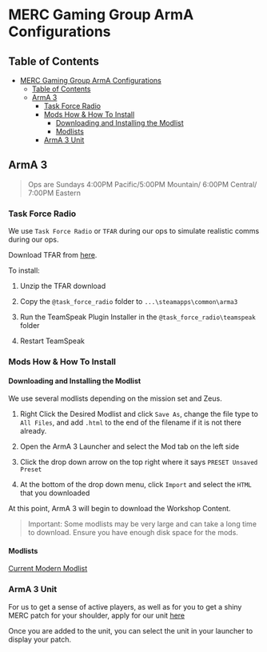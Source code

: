 # MERC Gaming Group ArmA Configurations

## Table of Contents

- [MERC Gaming Group ArmA Configurations](#merc-gaming-group-arma-configurations)
  - [Table of Contents](#table-of-contents)
  - [ArmA 3](#arma-3)
    - [Task Force Radio](#task-force-radio)
    - [Mods How & How To Install](#mods-how--how-to-install)
      - [Downloading and Installing the Modlist](#downloading-and-installing-the-modlist)
      - [Modlists](#modlists)
    - [ArmA 3 Unit](#arma-3-unit)

## ArmA 3

>Ops are Sundays 4:00PM Pacific/5:00PM Mountain/ 6:00PM Central/ 7:00PM Eastern

### Task Force Radio

We use `Task Force Radio` or `TFAR` during our ops to simulate realistic comms during our ops.

Download TFAR from [here](https://github.com/michail-nikolaev/task-force-arma-3-radio/releases/download/0.9.12/0.9.12.zip).

To install:

1. Unzip the TFAR download

2. Copy the `@task_force_radio` folder to `...\steamapps\common\arma3`

3. Run the TeamSpeak Plugin Installer in the `@task_force_radio\teamspeak` folder

4. Restart TeamSpeak

### Mods How & How To Install

#### Downloading and Installing the Modlist
We use several modlists depending on the mission set and Zeus.

1. Right Click the Desired Modlist and click `Save As`, change the file type to `All Files`, and add `.html` to the end of the filename if it is not there already.

2. Open the ArmA 3 Launcher and select the Mod tab on the left side

3. Click the drop down arrow on the top right where it says `PRESET Unsaved Preset`

4. At the bottom of the drop down menu, click `Import` and select the `HTML` that you downloaded

At this point, ArmA 3 will begin to download the Workshop Content.

> Important: Some modlists may be very large and can take a long time to download. Ensure you have enough disk space for the mods.

#### Modlists

[Current Modern Modlist](https://raw.githubusercontent.com/reapertrx/mercgg-arma/main/modlists/merc_8_1_0.html)

### ArmA 3 Unit

For us to get a sense of active players, as well as for you to get a shiny MERC patch for your shoulder, apply for our unit [here](https://units.arma3.com/unit/ps2mercs)

Once you are added to the unit, you can select the unit in your launcher to display your patch.